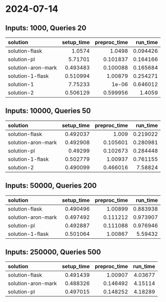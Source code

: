 # 2024-07-14

## Inputs: 1000, Queries 20

| solution           |   setup_time |   preproc_time |   run_time |
|:-------------------|-------------:|---------------:|-----------:|
| solution-flask     |     1.0574   |       1.0498   |   0.094426 |
| solution-pl        |     5.71701  |       0.101837 |   0.164166 |
| solution-aron-mark |     0.493483 |       0.100088 |   0.165684 |
| solution-1-flask   |     0.510994 |       1.00879  |   0.254271 |
| solution-1         |     7.75233  |       1e-06    |   0.646012 |
| solution-2         |     0.506129 |       0.599956 |   1.4059   |

## Inputs: 10000, Queries 50

| solution           |   setup_time |   preproc_time |   run_time |
|:-------------------|-------------:|---------------:|-----------:|
| solution-flask     |     0.492037 |       1.009    |   0.219022 |
| solution-aron-mark |     0.492908 |       0.105601 |   0.280981 |
| solution-pl        |     0.49299  |       0.102673 |   0.284448 |
| solution-1-flask   |     0.502779 |       1.00937  |   0.761155 |
| solution-2         |     0.490099 |       0.466016 |   7.58824  |

## Inputs: 50000, Queries 200

| solution           |   setup_time |   preproc_time |   run_time |
|:-------------------|-------------:|---------------:|-----------:|
| solution-flask     |     0.490496 |       1.00899  |   0.883938 |
| solution-aron-mark |     0.497492 |       0.111212 |   0.973907 |
| solution-pl        |     0.492887 |       0.111088 |   0.976946 |
| solution-1-flask   |     0.501064 |       1.00867  |   5.59432  |

## Inputs: 250000, Queries 500

| solution           |   setup_time |   preproc_time |   run_time |
|:-------------------|-------------:|---------------:|-----------:|
| solution-flask     |     0.491439 |       1.00907  |    4.03677 |
| solution-aron-mark |     0.488326 |       0.146492 |    4.15114 |
| solution-pl        |     0.497015 |       0.148252 |    4.18289 |